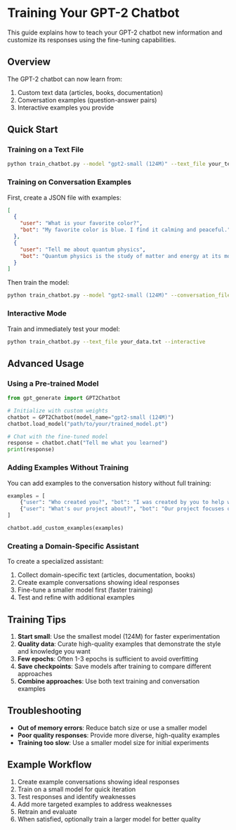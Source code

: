 # Training Your GPT-2 Chatbot

This guide explains how to teach your GPT-2 chatbot new information and customize its responses using the fine-tuning capabilities.

## Overview

The GPT-2 chatbot can now learn from:
1. Custom text data (articles, books, documentation)
2. Conversation examples (question-answer pairs)
3. Interactive examples you provide

## Quick Start

### Training on a Text File

```bash
python train_chatbot.py --model "gpt2-small (124M)" --text_file your_text_file.txt --epochs 1 --save_path "trained_model.pt"
```

### Training on Conversation Examples

First, create a JSON file with examples:

```json
[
  {
    "user": "What is your favorite color?",
    "bot": "My favorite color is blue. I find it calming and peaceful."
  },
  {
    "user": "Tell me about quantum physics",
    "bot": "Quantum physics is the study of matter and energy at its most fundamental level..."
  }
]
```

Then train the model:

```bash
python train_chatbot.py --model "gpt2-small (124M)" --conversation_file examples.json --epochs 2 --save_path "trained_model.pt"
```

### Interactive Mode

Train and immediately test your model:

```bash
python train_chatbot.py --text_file your_data.txt --interactive
```

## Advanced Usage

### Using a Pre-trained Model

```python
from gpt_generate import GPT2Chatbot

# Initialize with custom weights
chatbot = GPT2Chatbot(model_name="gpt2-small (124M)")
chatbot.load_model("path/to/your/trained_model.pt")

# Chat with the fine-tuned model
response = chatbot.chat("Tell me what you learned")
print(response)
```

### Adding Examples Without Training

You can add examples to the conversation history without full training:

```python
examples = [
    {"user": "Who created you?", "bot": "I was created by you to help with your specific tasks."},
    {"user": "What's our project about?", "bot": "Our project focuses on natural language processing and custom AI assistants."}
]

chatbot.add_custom_examples(examples)
```

### Creating a Domain-Specific Assistant

To create a specialized assistant:

1. Collect domain-specific text (articles, documentation, books)
2. Create example conversations showing ideal responses
3. Fine-tune a smaller model first (faster training)
4. Test and refine with additional examples

## Training Tips

1. **Start small**: Use the smallest model (124M) for faster experimentation
2. **Quality data**: Curate high-quality examples that demonstrate the style and knowledge you want
3. **Few epochs**: Often 1-3 epochs is sufficient to avoid overfitting
4. **Save checkpoints**: Save models after training to compare different approaches
5. **Combine approaches**: Use both text training and conversation examples

## Troubleshooting

- **Out of memory errors**: Reduce batch size or use a smaller model
- **Poor quality responses**: Provide more diverse, high-quality examples
- **Training too slow**: Use a smaller model size for initial experiments

## Example Workflow

1. Create example conversations showing ideal responses
2. Train on a small model for quick iteration
3. Test responses and identify weaknesses
4. Add more targeted examples to address weaknesses
5. Retrain and evaluate
6. When satisfied, optionally train a larger model for better quality